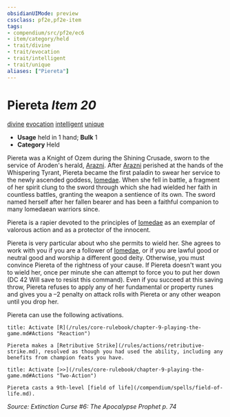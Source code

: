 ```yaml
---
obsidianUIMode: preview
cssclass: pf2e,pf2e-item
tags:
- compendium/src/pf2e/ec6
- item/category/held
- trait/divine
- trait/evocation
- trait/intelligent
- trait/unique
aliases: ["Piereta"]
---
```

# Piereta *Item 20*  
[divine](/rules/traits/divine.md)  [evocation](/rules/traits/evocation.md)  [intelligent](/rules/traits/intelligent-gmg.md)  [unique](/rules/traits/unique.md)  

- **Usage** held in 1 hand; **Bulk** 1
- **Category** Held

Piereta was a Knight of Ozem during the Shining Crusade, sworn to the service of Aroden's herald, [Arazni](/compendium/setting/deities/arazni-logm.md). After [Arazni](/compendium/setting/deities/arazni-logm.md) perished at the hands of the Whispering Tyrant, Piereta became the first paladin to swear her service to the newly ascended goddess, [Iomedae](/compendium/setting/deities/iomedae.md). When she fell in battle, a fragment of her spirit clung to the sword through which she had wielded her faith in countless battles, granting the weapon a sentience of its own. The sword named herself after her fallen bearer and has been a faithful companion to many Iomedaean warriors since.

Piereta is a rapier devoted to the principles of [Iomedae](/compendium/setting/deities/iomedae.md) as an exemplar of valorous action and as a protector of the innocent.

Piereta is very particular about who she permits to wield her. She agrees to work with you if you are a follower of [Iomedae](/compendium/setting/deities/iomedae.md), or if you are lawful good or neutral good and worship a different good deity. Otherwise, you must convince Piereta of the rightness of your cause. If Piereta doesn't want you to wield her, once per minute she can attempt to force you to put her down (DC 42 Will save to resist this command). Even if you succeed at this saving throw, Piereta refuses to apply any of her fundamental or property runes and gives you a –2 penalty on attack rolls with Piereta or any other weapon until you drop her.

Piereta can use the following activations.

```ad-embed-ability
title: Activate [R](/rules/core-rulebook/chapter-9-playing-the-game.md#Actions "Reaction")

Piereta makes a [Retributive Strike](/rules/actions/retributive-strike.md), resolved as though you had used the ability, including any benefits from champion feats you have.
```

```ad-embed-ability
title: Activate [>>](/rules/core-rulebook/chapter-9-playing-the-game.md#Actions "Two-Action")

Piereta casts a 9th-level [field of life](/compendium/spells/field-of-life.md).
```

*Source: Extinction Curse #6: The Apocalypse Prophet p. 74*